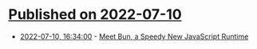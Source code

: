 # [Published on 2022-07-10](index.md)

* [2022-07-10, 16:34:00](https://developers.slashdot.org/story/22/07/10/000246/meet-bun-a-speedy-new-javascript-runtime?utm_source=rss1.0mainlinkanon&utm_medium=feed) - [Meet Bun, a Speedy New JavaScript Runtime](https://developers.slashdot.org/story/22/07/10/000246/meet-bun-a-speedy-new-javascript-runtime?utm_source=rss1.0mainlinkanon&utm_medium=feed)
